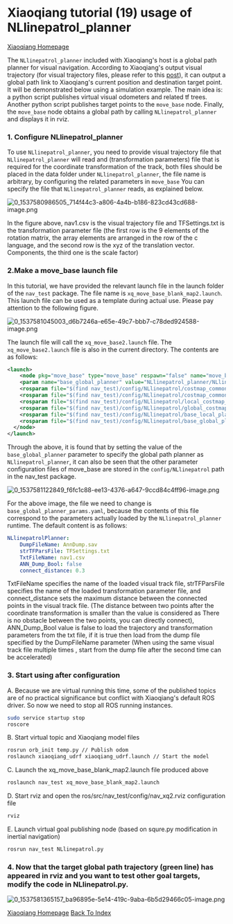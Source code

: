 # Xiaoqiang tutorial (19) usage of NLlinepatrol_planner<br>
[Xiaoqiang Homepage](http://www.bwbot.org/en/products/xiaoqiang-4-pro)

The `NLlinepatrol_planner` included with Xiaoqiang's host is a global path planner for visual navigation. According to Xiaoqiang's output visual trajectory (for visual trajectory files, please refer to this [post](https://community.bwbot.org/topic/621)), it can output a global path link to Xiaoqiang's current position and destination target point. It will be demonstrated below using a simulation example. The main idea is: a python script publishes virtual visual odometers and related tf trees. Another python script publishes target points to the `move_base` node. Finally, the `move_base` node obtains a global path by calling `NLlinepatrol_planner` and displays it in rviz.

### 1. Configure NLlinepatrol_planner

To use `NLlinepatrol_planner`, you need to provide visual trajectory file that `NLlinepatrol_planner` will read and (transformation parameters) file that is required for the coordinate transformation of the track, both files should be placed in the data folder under `NLlinepatrol_planner`, the file name is arbitrary, by configuring the related parameters in `move_base` You can specify the file that `NLlinepatrol_planner` reads, as explained below.

![0_1537580986505_714f44c3-a806-4a4b-b186-823cd43cd688-image.png](http://community.bwbot.org/assets/uploads/files/1537580986975-714f44c3-a806-4a4b-b186-823cd43cd688-image-resized.png) 

In the figure above, nav1.csv is the visual trajectory file and TFSettings.txt is the transformation parameter file (the first row is the 9 elements of the rotation matrix, the array elements are arranged in the row of the c language, and the second row is the xyz of the translation vector. Components, the third one is the scale factor)

### 2.Make a move_base launch file

In this tutorial, we have provided the relevant launch file in the launch folder of the `nav_test` package. The file name is `xq_move_base_blank_map2.launch`. This launch file can be used as a template during actual use. Please pay attention to the following figure.

![0_1537581045003_d6b7246a-e65e-49c7-bbb7-c78ded924588-image.png](http://community.bwbot.org/assets/uploads/files/1537581045427-d6b7246a-e65e-49c7-bbb7-c78ded924588-image-resized.png) 

The launch file will call the `xq_move_base2.launch` file. The `xq_move_base2.launch` file is also in the current directory. The contents are as follows:

```xml
<launch>
    <node pkg="move_base" type="move_base" respawn="false" name="move_base" output="screen">
    <param name="base_global_planner" value="NLlinepatrol_planner/NLlinepatrolPlanner"/>
    <rosparam file="$(find nav_test)/config/NLlinepatrol/costmap_common_params.yaml" command="load" ns="global_costmap" />
    <rosparam file="$(find nav_test)/config/NLlinepatrol/costmap_common_params.yaml" command="load" ns="local_costmap" />
    <rosparam file="$(find nav_test)/config/NLlinepatrol/local_costmap_params.yaml" command="load" />
    <rosparam file="$(find nav_test)/config/NLlinepatrol/global_costmap_params.yaml" command="load" />
    <rosparam file="$(find nav_test)/config/NLlinepatrol/base_local_planner_params.yaml" command="load" />
    <rosparam file="$(find nav_test)/config/NLlinepatrol/base_global_planner_params.yaml" command="load" />
  </node>
</launch>
```

Through the above, it is found that by setting the value of the `base_global_planner` parameter to specify the global path planner as `NLlinepatrol_planner`, it can also be seen that the other parameter configuration files of move_base are stored in the `config/NLlinepatrol` path in the nav_test package.

![0_1537581122849_f6fc1c88-ee13-4376-a647-9ccd84c4ff96-image.png](http://community.bwbot.org/assets/uploads/files/1537581123298-f6fc1c88-ee13-4376-a647-9ccd84c4ff96-image-resized.png) 

For the above image, the file we need to change is `base_global_planner_params.yaml`, because the contents of this file correspond to the parameters actually loaded by the `NLlinepatrol_planner` runtime. The default content is as follows:

```yaml
NLlinepatrolPlanner:
    DumpFileName: AnnDump.sav
    strTFParsFile: TFSettings.txt
    TxtFileName: nav1.csv
    ANN_Dump_Bool: false
    connect_distance: 0.3
```

TxtFileName specifies the name of the loaded visual track file, strTFParsFile specifies the name of the loaded transformation parameter file, and connect_distance sets the maximum distance between the connected points in the visual track file. (The distance between two points after the coordinate transformation is smaller than the value is considered as There is no obstacle between the two points, you can directly connect), ANN_Dump_Bool value is false to load the trajectory and transformation parameters from the txt file, if it is true then load from the dump file specified by the DumpFileName parameter (When using the same visual track file multiple times , start from the dump file after the second time can be accelerated)

### 3. Start using after configuration

A. Because we are virtual running this time, some of the published topics are of no practical significance but conflict with Xiaoqiang's default ROS driver. So now we need to stop all ROS running instances.

```bash
sudo service startup stop
roscore
```

B. Start virtual topic and Xiaoqiang model files

```bash
rosrun orb_init temp.py // Publish odom 
roslaunch xiaoqiang_udrf xiaoqiang_udrf.launch // Start the model
```

C. Launch the xq_move_base_blank_map2.launch file produced above

```bash
roslaunch nav_test xq_move_base_blank_map2.launch
```

D. Start rviz and open the ros/src/nav_test/config/nav_xq2.rviz configuration file

```bash
rviz
```

E. Launch virtual goal publishing node (based on squre.py modification in inertial navigation)

```bash
rosrun nav_test NLlinepatrol.py
```

### 4. Now that the target global path trajectory (green line) has appeared in rviz and you want to test other goal targets, modify the code in NLlinepatrol.py.

![0_1537581365157_ba96895e-5e14-419c-9aba-6b5d29466c05-image.png](http://community.bwbot.org/assets/uploads/files/1537581365788-ba96895e-5e14-419c-9aba-6b5d29466c05-image-resized.png)

[Xiaoqiang Homepage](http://www.bwbot.org/en/products/xiaoqiang-4-pro)
[Back To Index](https://community.bwbot.org/topic/617)
